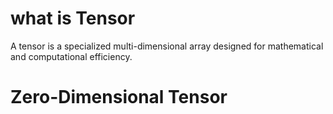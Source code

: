 # what is Tensor
A tensor is a specialized multi-dimensional array designed for mathematical and computational efficiency.

# Zero-Dimensional Tensor


